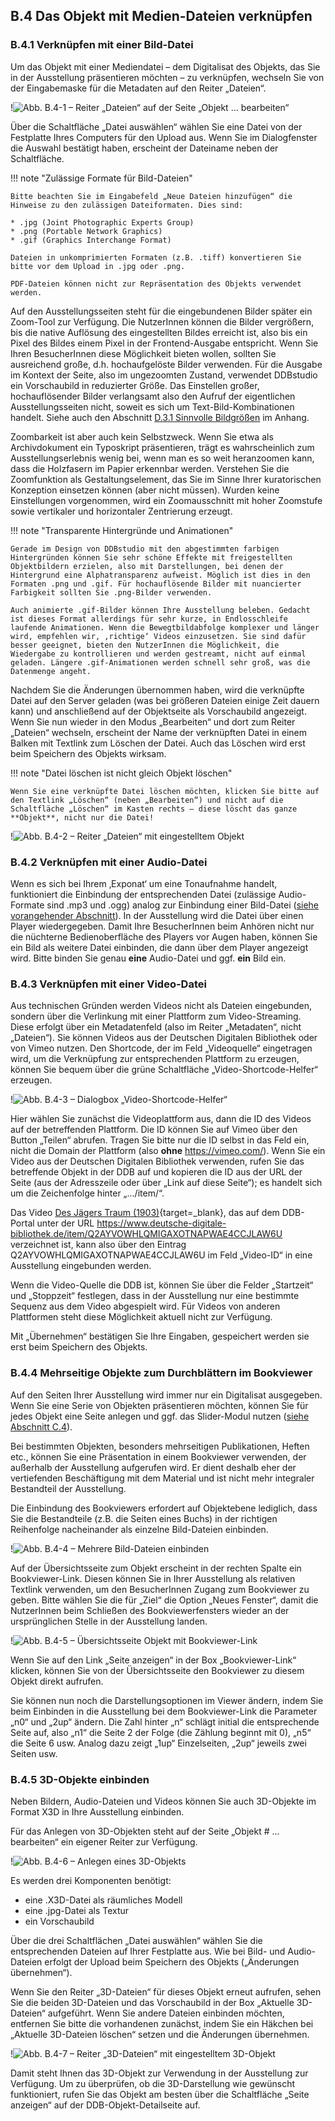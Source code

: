## B.4 Das Objekt mit Medien-Dateien verknüpfen

### B.4.1 Verknüpfen mit einer Bild-Datei

Um das Objekt mit einer Mediendatei – dem Digitalisat des Objekts, das Sie in der Ausstellung präsentieren möchten – zu verknüpfen, wechseln Sie von der Eingabemaske für die Metadaten auf den Reiter „Dateien“.

!![Abb. B.4-1 – Reiter „Dateien“ auf der Seite „Objekt … bearbeiten“][B-4_1]

Über die Schaltfläche „Datei auswählen“ wählen Sie eine Datei von der Festplatte Ihres Computers für den Upload aus. Wenn Sie im Dialogfenster die Auswahl bestätigt haben, erscheint der Dateiname neben der Schaltfläche. 

!!! note "Zulässige Formate für Bild-Dateien"

    Bitte beachten Sie im Eingabefeld „Neue Dateien hinzufügen“ die Hinweise zu den zulässigen Dateiformaten. Dies sind:

    * .jpg (Joint Photographic Experts Group)
    * .png (Portable Network Graphics)
    * .gif (Graphics Interchange Format)

    Dateien in unkomprimierten Formaten (z.B. .tiff) konvertieren Sie bitte vor dem Upload in .jpg oder .png. 
    
    PDF-Dateien können nicht zur Repräsentation des Objekts verwendet werden.

Auf den Ausstellungsseiten steht für die eingebundenen Bilder später ein Zoom-Tool zur Verfügung. Die NutzerInnen können die Bilder vergrößern, bis die native Auflösung des eingestellten Bildes erreicht ist, also bis ein Pixel des Bildes einem Pixel in der Frontend-Ausgabe entspricht. Wenn Sie Ihren BesucherInnen diese Möglichkeit bieten wollen, sollten Sie ausreichend große, d.h. hochaufgelöste Bilder verwenden. Für die Ausgabe im Kontext der Seite, also im ungezoomten Zustand, verwendet DDBstudio ein Vorschaubild in reduzierter Größe. Das Einstellen großer, hochauflösender Bilder verlangsamt also den Aufruf der eigentlichen Ausstellungsseiten nicht, soweit es sich um Text-Bild-Kombinationen handelt. Siehe auch den Abschnitt [D.3.1 Sinnvolle Bildgrößen](anhang_mediendateien.html#d31-sinnvolle-bildgroen) im Anhang.

Zoombarkeit ist aber auch kein Selbstzweck. Wenn Sie etwa als Archivdokument ein Typoskript präsentieren, trägt es wahrscheinlich zum Ausstellungserlebnis wenig bei, wenn man es so weit heranzoomen kann, dass die Holzfasern im Papier erkennbar werden. Verstehen Sie die Zoomfunktion als Gestaltungselement, das Sie im Sinne Ihrer kuratorischen Konzeption einsetzen können (aber nicht müssen). Wurden keine Einstellungen vorgenommen, wird ein Zoomausschnitt mit hoher Zoomstufe sowie vertikaler und horizontaler Zentrierung erzeugt.     

!!! note "Transparente Hintergründe und Animationen"

    Gerade im Design von DDBstudio mit den abgestimmten farbigen Hintergründen können Sie sehr schöne Effekte mit freigestellten Objektbildern erzielen, also mit Darstellungen, bei denen der Hintergrund eine Alphatransparenz aufweist. Möglich ist dies in den Formaten .png und .gif. Für hochauflösende Bilder mit nuancierter Farbigkeit sollten Sie .png-Bilder verwenden.

    Auch animierte .gif-Bilder können Ihre Ausstellung beleben. Gedacht ist dieses Format allerdings für sehr kurze, in Endlosschleife laufende Animationen. Wenn die Bewegtbildabfolge komplexer und länger wird, empfehlen wir, ‚richtige‘ Videos einzusetzen. Sie sind dafür besser geeignet, bieten den NutzerInnen die Möglichkeit, die Wiedergabe zu kontrollieren und werden gestreamt, nicht auf einmal geladen. Längere .gif-Animationen werden schnell sehr groß, was die Datenmenge angeht.

Nachdem Sie die Änderungen übernommen haben, wird die verknüpfte Datei auf den Server geladen (was bei größeren Dateien einige Zeit dauern kann) und anschließend auf der Objektseite als Vorschaubild angezeigt.  Wenn Sie nun wieder in den Modus „Bearbeiten“ und dort zum Reiter „Dateien“ wechseln, erscheint der Name der verknüpften Datei in einem Balken mit Textlink zum Löschen der Datei. Auch das Löschen wird erst beim Speichern des Objekts wirksam.

!!! note "Datei löschen ist nicht gleich Objekt löschen"

    Wenn Sie eine verknüpfte Datei löschen möchten, klicken Sie bitte auf den Textlink „Löschen“ (neben „Bearbeiten“) und nicht auf die Schaltfläche „Löschen“ im Kasten rechts – diese löscht das ganze **Objekt**, nicht nur die Datei!

!![Abb. B.4-2 – Reiter „Dateien“ mit eingestelltem Objekt][B-4_2]

### B.4.2 Verknüpfen mit einer Audio-Datei

Wenn es sich bei Ihrem ‚Exponat‘ um eine Tonaufnahme handelt, funktioniert die Einbindung der entsprechenden Datei (zulässige Audio-Formate sind .mp3 und .ogg) analog zur Einbindung einer Bild-Datei ([siehe vorangehender Abschnitt](objekte_medien.html#b41-verknupfen-mit-einer-bild-datei)). In der Ausstellung wird die Datei über einen Player wiedergegeben. Damit Ihre BesucherInnen beim Anhören nicht nur die nüchterne Bedienoberfläche des Players vor Augen haben, können Sie ein Bild als weitere Datei einbinden, die dann über dem Player angezeigt wird. Bitte binden Sie genau **eine** Audio-Datei und ggf. **ein** Bild ein. 

### B.4.3 Verknüpfen mit einer Video-Datei

Aus technischen Gründen werden Videos nicht als Dateien eingebunden, sondern über die Verlinkung mit einer Plattform zum Video-Streaming. Diese erfolgt über ein Metadatenfeld (also im Reiter „Metadaten“, nicht „Dateien“). Sie können Videos aus der Deutschen Digitalen Bibliothek oder von Vimeo nutzen. Den Shortcode, der im Feld „Videoquelle“ eingetragen wird, um die Verknüpfung zur entsprechenden Plattform zu erzeugen, können Sie bequem über die grüne Schaltfläche „Video-Shortcode-Helfer“ erzeugen. 

!![Abb. B.4-3 – Dialogbox „Video-Shortcode-Helfer“][B-4_3]

Hier wählen Sie zunächst die Videoplattform aus, dann die ID des Videos auf der betreffenden Plattform. Die ID können Sie auf Vimeo über den Button „Teilen“ abrufen. Tragen Sie bitte nur die ID selbst in das Feld ein, nicht die Domain der Plattform (also **ohne** https://vimeo.com/). Wenn Sie ein Video aus der Deutschen Digitalen Bibliothek verwenden, rufen Sie das betreffende Objekt in der DDB auf und kopieren die ID aus der URL der Seite (aus der Adresszeile oder über „Link auf diese Seite“); es handelt sich um die Zeichenfolge hinter „.../item/“.

Das Video [Des Jägers Traum (1903)](https://www.deutsche-digitale-bibliothek.de/item/Q2AYVOWHLQMIGAXOTNAPWAE4CCJLAW6U){target=_blank}, das auf dem DDB-Portal unter der URL https://www.deutsche-digitale-bibliothek.de/item/Q2AYVOWHLQMIGAXOTNAPWAE4CCJLAW6U verzeichnet ist, kann also über den Eintrag Q2AYVOWHLQMIGAXOTNAPWAE4CCJLAW6U im Feld „Video-ID“ in eine Ausstellung eingebunden werden.

Wenn die Video-Quelle die DDB ist, können Sie über die Felder „Startzeit“ und „Stoppzeit“ festlegen, dass in der Ausstellung nur eine bestimmte Sequenz aus dem Video abgespielt wird. Für Videos von anderen Plattformen steht diese Möglichkeit aktuell nicht zur Verfügung.

Mit „Übernehmen“ bestätigen Sie Ihre Eingaben, gespeichert werden sie erst beim Speichern des Objekts.

### B.4.4 Mehrseitige Objekte zum Durchblättern im Bookviewer

Auf den Seiten Ihrer Ausstellung wird immer nur ein Digitalisat ausgegeben. Wenn Sie eine Serie von Objekten präsentieren möchten, können Sie für jedes Objekt eine Seite anlegen und ggf. das Slider-Modul nutzen ([siehe Abschnitt C.4](slider.html)). 

Bei bestimmten Objekten, besonders mehrseitigen Publikationen, Heften etc., können Sie eine Präsentation in einem Bookviewer verwenden, der außerhalb der Ausstellung aufgerufen wird. Er dient deshalb eher der vertiefenden Beschäftigung mit dem Material und ist nicht mehr integraler Bestandteil der Ausstellung.

Die Einbindung des Bookviewers erfordert auf Objektebene lediglich, dass Sie die Bestandteile (z.B. die Seiten eines Buchs) in der richtigen Reihenfolge nacheinander als einzelne Bild-Dateien einbinden.

!![Abb. B.4-4 – Mehrere Bild-Dateien einbinden][B-4_4]

Auf der Übersichtsseite zum Objekt erscheint in der rechten Spalte ein Bookviewer-Link. Diesen können Sie in Ihrer Ausstellung als relativen Textlink verwenden, um den BesucherInnen Zugang zum Bookviewer zu geben. Bitte wählen Sie die für „Ziel“ die Option „Neues Fenster“, damit die NutzerInnen beim Schließen des Bookviewerfensters wieder an der ursprünglichen Stelle in der Ausstellung landen.

!![Abb. B.4-5 – Übersichtsseite Objekt mit Bookviewer-Link][B-4_5]

Wenn Sie auf den Link „Seite anzeigen“ in der Box „Bookviewer-Link“ klicken, können Sie von der Übersichtsseite den Bookviewer zu diesem Objekt direkt aufrufen.

Sie können nun noch die Darstellungsoptionen im Viewer ändern, indem Sie beim Einbinden in die Ausstellung bei dem Bookviewer-Link die Parameter „n0“ und „2up“ ändern. Die Zahl hinter „n“ schlägt initial die entsprechende Seite auf, also „n1“ die Seite 2 der Folge (die Zählung beginnt mit 0), „n5“ die Seite 6 usw. Analog dazu zeigt „1up“ Einzelseiten, „2up“ jeweils zwei Seiten usw.

### B.4.5 3D-Objekte einbinden

Neben Bildern, Audio-Dateien und Videos können Sie auch 3D-Objekte im Format X3D in Ihre Ausstellung einbinden.

Für das Anlegen von 3D-Objekten steht auf der Seite „Objekt # ... bearbeiten“ ein eigener Reiter zur Verfügung. 

!![Abb. B.4-6 – Anlegen eines 3D-Objekts][B-4_6]

Es werden drei Komponenten benötigt:

* eine .X3D-Datei als räumliches Modell
* eine .jpg-Datei als Textur
* ein Vorschaubild

Über die drei Schaltflächen „Datei auswählen“ wählen Sie die entsprechenden Dateien auf Ihrer Festplatte aus. Wie bei Bild- und Audio-Dateien erfolgt der Upload beim Speichern des Objekts („Änderungen übernehmen“).

Wenn Sie den Reiter „3D-Dateien“ für dieses Objekt erneut aufrufen, sehen Sie die beiden 3D-Dateien und das Vorschaubild in der Box „Aktuelle 3D-Dateien“ aufgeführt. Wenn Sie andere Dateien einbinden möchten, entfernen Sie bitte die vorhandenen zunächst, indem Sie ein Häkchen bei „Aktuelle 3D-Dateien löschen“ setzen und die Änderungen übernehmen.

!![Abb. B.4-7 – Reiter „3D-Dateien“ mit eingestelltem 3D-Objekt][B-4_7]

Damit steht Ihnen das 3D-Objekt zur Verwendung in der Ausstellung zur Verfügung. Um zu überprüfen, ob die 3D-Darstellung wie gewünscht funktioniert, rufen Sie das Objekt am besten über die Schaltfläche „Seite anzeigen“ auf der DDB-Objekt-Detailseite auf.



[B-4_1]: img/B-4_1.jpg "Abb. B.4-1 – Reiter „Dateien“ auf der Seite „Objekt … bearbeiten“"
[B-4_2]: img/B-4_2.jpg "Abb. B.4-2 – Reiter „Dateien“ mit eingestelltem Objekt“"
[B-4_3]: img/B-4_3.jpg "Abb. B.4-3 – Dialogbox „Video-Shortcode-Helfer“"
[B-4_4]: img/B-4_4.jpg "Abb. B.4-4 – Mehrere Bild-Dateien einbinden"
[B-4_5]: img/B-4_5.jpg "Abb. B.4-5 – Übersichtsseite Objekt mit Bookviewer-Link"
[B-4_6]: img/B-4_6.jpg "Abb. B.4-6 – Anlegen eines 3D-Objekts"
[B-4_7]: img/B-4_7.jpg "Abb. B.4_7 – Reiter „3D-Dateien“ mit eingestelltem 3D-Objekt"
